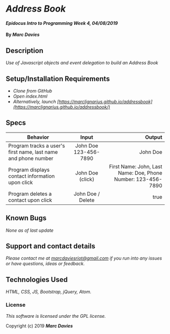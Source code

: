 # _Address Book_

#### _Epidocus Intro to Programming Week 4, 04/08/2019_

#### By _**Marc Davies**_

## Description

_Use of Javascript objects and event delegation to build an Address Book_

## Setup/Installation Requirements

* _Clone from GitHub_
* _Open index.html_
 * _Alternatively, launch [https://marclignarius.github.io/addressbook](https://marclignarius.github.io/addressbook/)_

## Specs

| Behavior | Input | Output |
| ------------- |:-------------:| -----:|
| Program tracks a user's first name, last name and phone number | John Doe 123-456-7890 | John Doe |
| Program displays contact information upon click | John Doe (click) | First Name: John, Last Name: Doe, Phone Number: 123-456-7890 |
| Program deletes a contact upon click | John Doe / Delete | true |

## Known Bugs

_None as of last update_

## Support and contact details

_Please contact me at marcdaviesriot@gmail.com if you run into any issues or have questions, ideas or feedback._

## Technologies Used

_HTML, CSS, JS, Bootstrap, jQuery, Atom._

### License

*This software is licensed under the GPL license.*

Copyright (c) 2019 **_Marc Davies_**
